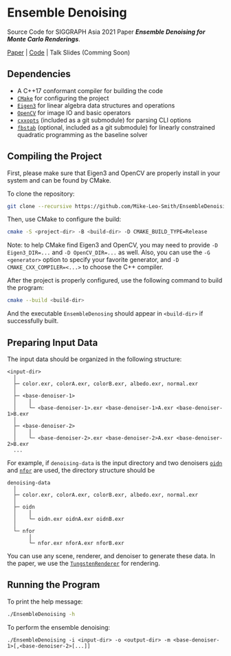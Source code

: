 # Ensemble Denoising
Source Code for SIGGRAPH Asia 2021 Paper ***Ensemble Denoising for Monte Carlo Renderings***.

[Paper](paper/ensemble-denoising.pdf) | [Code](https://github.com/Mike-Leo-Smith/EnsembleDenoising) | Talk Slides (Comming Soon)

## Dependencies
- A C++17 conformant compiler for building the code
- [`CMake`](http://cmake.org) for configuring the project
- [`Eigen3`](https://eigen.tuxfamily.org) for linear algebra data structures and operations
- [`OpenCV`](https://opencv.org) for image IO and basic operators
- [`cxxopts`](https://github.com/jarro2783/cxxopts) (included as a git submodule) for parsing CLI options
- [`fbstab`](https://github.com/dliaomcp/fbstab) (optional, included as a git submodule) for linearly constrained quadratic programming as the baseline solver

## Compiling the Project
First, please make sure that Eigen3 and OpenCV are properly install in your system and can be found by CMake.

To clone the repository:
```bash
git clone --recursive https://github.com/Mike-Leo-Smith/EnsembleDenoising.git
```

Then, use CMake to configure the build:
```bash
cmake -S <project-dir> -B <build-dir> -D CMAKE_BUILD_TYPE=Release
```
Note: to help CMake find Eigen3 and OpenCV, you may need to provide `-D Eigen3_DIR=...` and `-D OpenCV_DIR=...` as well.
Also, you can use the `-G <generator>` option to specify your favorite generator, and `-D CMAKE_CXX_COMPILER=<...>` to choose the C++ compiler.

After the project is properly configured, use the following command to build the program:
```bash
cmake --build <build-dir>
```
And the executable `EnsembleDenosing` should appear in `<build-dir>` if successfully built.

## Preparing Input Data
The input data should be organized in the following structure:
```
<input-dir>
  │
  ├─ color.exr, colorA.exr, colorB.exr, albedo.exr, normal.exr
  │
  ├─ <base-denoiser-1>
  │    │
  │    └─ <base-denoiser-1>.exr <base-denoiser-1>A.exr <base-denoiser-1>B.exr
  │
  ├─ <base-denoiser-2>
  │    │
  │    └─ <base-denoiser-2>.exr <base-denoiser-2>A.exr <base-denoiser-2>B.exr
  ...
```
For example, if `denoising-data` is the input directory and two denoisers
[`oidn`](https://www.openimagedenoise.org) and
[`nfor`](https://cs.dartmouth.edu/wjarosz/publications/bitterli16nonlinearly.html) are used,
the directory structure should be
```
denoising-data
  │
  ├─ color.exr, colorA.exr, colorB.exr, albedo.exr, normal.exr
  │
  ├─ oidn
  │    │
  │    └─ oidn.exr oidnA.exr oidnB.exr
  │
  └─ nfor
       │
       └─ nfor.exr nforA.exr nforB.exr
```
You can use any scene, renderer, and denoiser to generate these data. In the paper, we use the
[`TungstenRenderer`](https://github.com/tunabrain/tungsten) for rendering.

## Running the Program
To print the help message:
```bash
./EnsembleDenoising -h
```
To perform the ensemble denoising:
```
./EnsembleDenoising -i <input-dir> -o <output-dir> -m <base-denoiser-1>[,<base-denoiser-2>[...]]
```
